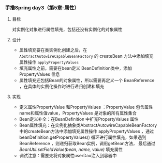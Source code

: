### 手撸Spring day3（第5章-属性）



1. 目标

   对实例化对象进行属性填充，包括还没有实例化的对象属性

2. 设计

   * 属性填充要在类实例化创建之后，在 `AbstractAutowireCapableBeanFactory`  的  createBean  方法中添加填充属性操作 `applyPropertyValues`  
   * 填充属性之前，需要在bean定义 BeanDefinition类中，添加 PropertyValues  信息
   * 属性填充还包括Bean的对象属性，所以需要再定义一个 BeanReference ，在具体的实例化操作时进行递归创建和填充

3. 实现

   * 定义属性PropertyValue 和PropertyValues ：PropertyValue 包含属性name和属性值value，PropertyValues 是对象的所有属性集合
   * Bean定义补全：在BeanDefinition 中扩充PropertyValues 属性
   * Bean属性填充：在实例化抽象类AbstractAutowireCapableBeanFactory 中的createBean方法中添加填充属性操作 applyPropertyValues  ，通过 beanDefinition.getPropertyValues() 循环进行属性填充，如果遇到 BeanReference ，则递归获取Bean实例，调用getBean方法， 最后通过 *BeanUtil.setFieldValue(bean, name, value)* 填充属性
   * 调试注意：需要先将对象属性userDao注入到容器中

